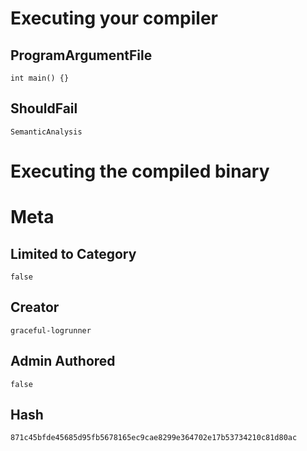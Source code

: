 # Executing your compiler

## ProgramArgumentFile

```
int main() {}
```

## ShouldFail

```
SemanticAnalysis
```

# Executing the compiled binary

# Meta

## Limited to Category

```
false
```

## Creator

```
graceful-logrunner
```

## Admin Authored

```
false
```

## Hash

```
871c45bfde45685d95fb5678165ec9cae8299e364702e17b53734210c81d80ac
```
